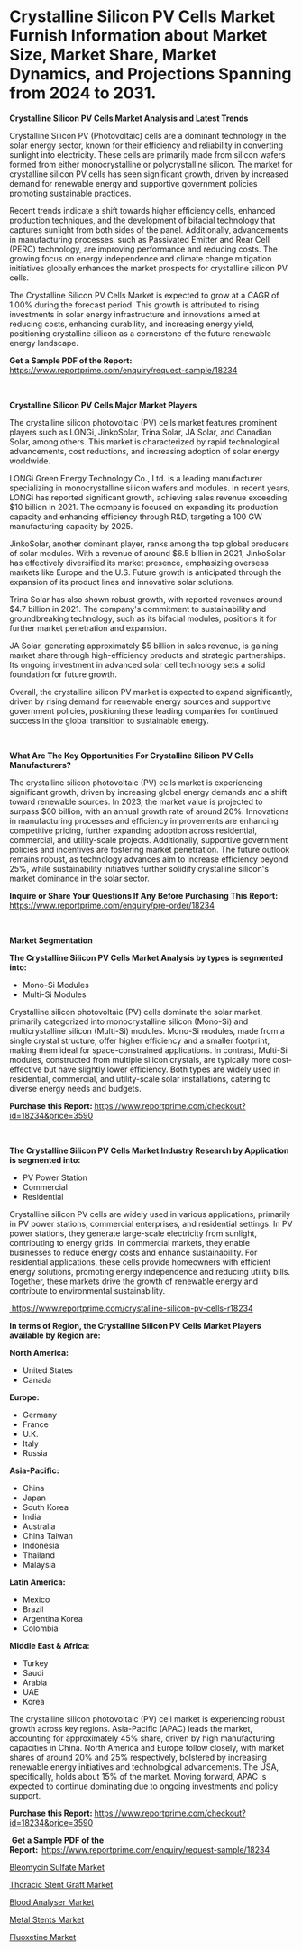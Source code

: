 <p><h1>Crystalline Silicon PV Cells Market Furnish Information about Market Size, Market Share, Market Dynamics, and Projections Spanning from 2024 to 2031.</h1></p><p><strong>Crystalline Silicon PV Cells Market Analysis and Latest Trends</strong></p>
<p><p>Crystalline Silicon PV (Photovoltaic) cells are a dominant technology in the solar energy sector, known for their efficiency and reliability in converting sunlight into electricity. These cells are primarily made from silicon wafers formed from either monocrystalline or polycrystalline silicon. The market for crystalline silicon PV cells has seen significant growth, driven by increased demand for renewable energy and supportive government policies promoting sustainable practices. </p><p>Recent trends indicate a shift towards higher efficiency cells, enhanced production techniques, and the development of bifacial technology that captures sunlight from both sides of the panel. Additionally, advancements in manufacturing processes, such as Passivated Emitter and Rear Cell (PERC) technology, are improving performance and reducing costs. The growing focus on energy independence and climate change mitigation initiatives globally enhances the market prospects for crystalline silicon PV cells. </p><p>The Crystalline Silicon PV Cells Market is expected to grow at a CAGR of 1.00% during the forecast period. This growth is attributed to rising investments in solar energy infrastructure and innovations aimed at reducing costs, enhancing durability, and increasing energy yield, positioning crystalline silicon as a cornerstone of the future renewable energy landscape.</p></p>
<p><strong>Get a Sample PDF of the Report:&nbsp;</strong> <a href="https://www.reportprime.com/enquiry/request-sample/18234?utm_campaign=39&utm_medium=2&utm_source=Github&utm_content=ia&utm_term=21112024&utm_id=crystalline-silicon-pv-cells">https://www.reportprime.com/enquiry/request-sample/18234</a></p>
<p>&nbsp;</p>
<p><strong>Crystalline Silicon PV Cells Major Market Players</strong></p>
<p><p>The crystalline silicon photovoltaic (PV) cells market features prominent players such as LONGi, JinkoSolar, Trina Solar, JA Solar, and Canadian Solar, among others. This market is characterized by rapid technological advancements, cost reductions, and increasing adoption of solar energy worldwide.</p><p>LONGi Green Energy Technology Co., Ltd. is a leading manufacturer specializing in monocrystalline silicon wafers and modules. In recent years, LONGi has reported significant growth, achieving sales revenue exceeding $10 billion in 2021. The company is focused on expanding its production capacity and enhancing efficiency through R&D, targeting a 100 GW manufacturing capacity by 2025.</p><p>JinkoSolar, another dominant player, ranks among the top global producers of solar modules. With a revenue of around $6.5 billion in 2021, JinkoSolar has effectively diversified its market presence, emphasizing overseas markets like Europe and the U.S. Future growth is anticipated through the expansion of its product lines and innovative solar solutions.</p><p>Trina Solar has also shown robust growth, with reported revenues around $4.7 billion in 2021. The company's commitment to sustainability and groundbreaking technology, such as its bifacial modules, positions it for further market penetration and expansion.</p><p>JA Solar, generating approximately $5 billion in sales revenue, is gaining market share through high-efficiency products and strategic partnerships. Its ongoing investment in advanced solar cell technology sets a solid foundation for future growth.</p><p>Overall, the crystalline silicon PV market is expected to expand significantly, driven by rising demand for renewable energy sources and supportive government policies, positioning these leading companies for continued success in the global transition to sustainable energy.</p></p>
<p>&nbsp;</p>
<p><strong>What Are The Key Opportunities For Crystalline Silicon PV Cells Manufacturers?</strong></p>
<p><p>The crystalline silicon photovoltaic (PV) cells market is experiencing significant growth, driven by increasing global energy demands and a shift toward renewable sources. In 2023, the market value is projected to surpass $60 billion, with an annual growth rate of around 20%. Innovations in manufacturing processes and efficiency improvements are enhancing competitive pricing, further expanding adoption across residential, commercial, and utility-scale projects. Additionally, supportive government policies and incentives are fostering market penetration. The future outlook remains robust, as technology advances aim to increase efficiency beyond 25%, while sustainability initiatives further solidify crystalline silicon's market dominance in the solar sector.</p></p>
<p><strong>Inquire or Share Your Questions If Any Before Purchasing This Report:</strong> <a href="https://www.reportprime.com/enquiry/pre-order/18234?utm_campaign=39&utm_medium=2&utm_source=Github&utm_content=ia&utm_term=21112024&utm_id=crystalline-silicon-pv-cells">https://www.reportprime.com/enquiry/pre-order/18234</a></p>
<p>&nbsp;</p>
<p><strong>Market Segmentation</strong></p>
<p><strong>The Crystalline Silicon PV Cells Market Analysis by types is segmented into:</strong></p>
<p><ul><li>Mono-Si Modules</li><li>Multi-Si Modules</li></ul></p>
<p><p>Crystalline silicon photovoltaic (PV) cells dominate the solar market, primarily categorized into monocrystalline silicon (Mono-Si) and multicrystalline silicon (Multi-Si) modules. Mono-Si modules, made from a single crystal structure, offer higher efficiency and a smaller footprint, making them ideal for space-constrained applications. In contrast, Multi-Si modules, constructed from multiple silicon crystals, are typically more cost-effective but have slightly lower efficiency. Both types are widely used in residential, commercial, and utility-scale solar installations, catering to diverse energy needs and budgets.</p></p>
<p><strong>Purchase this Report:&nbsp;</strong><a href="https://www.reportprime.com/checkout?id=18234&price=3590&utm_campaign=39&utm_medium=2&utm_source=Github&utm_content=ia&utm_term=21112024&utm_id=crystalline-silicon-pv-cells">https://www.reportprime.com/checkout?id=18234&price=3590</a></p>
<p>&nbsp;</p>
<p><strong>The Crystalline Silicon PV Cells Market Industry Research by Application is segmented into:</strong></p>
<p><ul><li>PV Power Station</li><li>Commercial</li><li>Residential</li></ul></p>
<p><p>Crystalline silicon PV cells are widely used in various applications, primarily in PV power stations, commercial enterprises, and residential settings. In PV power stations, they generate large-scale electricity from sunlight, contributing to energy grids. In commercial markets, they enable businesses to reduce energy costs and enhance sustainability. For residential applications, these cells provide homeowners with efficient energy solutions, promoting energy independence and reducing utility bills. Together, these markets drive the growth of renewable energy and contribute to environmental sustainability.</p></p>
<p><a href="https://www.reportprime.com/crystalline-silicon-pv-cells-r18234?utm_campaign=39&utm_medium=2&utm_source=Github&utm_content=ia&utm_term=21112024&utm_id=crystalline-silicon-pv-cells">&nbsp;https://www.reportprime.com/crystalline-silicon-pv-cells-r18234</a></p>
<p><strong>In terms of Region, the Crystalline Silicon PV Cells Market Players available by Region are:</strong></p>
<p>
    <p> <strong> North America: </strong>
        <ul>
            <li>United States</li>
            <li>Canada</li>
        </ul>
        </p> 
    <p> <strong> Europe: </strong>
        <ul>
            <li>Germany</li>
            <li>France</li>
            <li>U.K.</li>
            <li>Italy</li>
            <li>Russia</li>
        </ul>
        </p> 
    <p> <strong> Asia-Pacific: </strong>
        <ul>
            <li>China</li>
            <li>Japan</li>
            <li>South Korea</li>
            <li>India</li>
            <li>Australia</li>
            <li>China Taiwan</li>
            <li>Indonesia</li>
            <li>Thailand</li>
            <li>Malaysia</li>
        </ul>
        </p> 
    <p> <strong> Latin America: </strong>
        <ul>
            <li>Mexico</li>
            <li>Brazil</li>
            <li>Argentina Korea</li>
            <li>Colombia</li>
        </ul>
        </p> 
    <p> <strong> Middle East & Africa: </strong>
        <ul>
            <li>Turkey</li>
            <li>Saudi</li>
            <li>Arabia</li>
            <li>UAE</li>
            <li>Korea</li>
        </ul>
    </p>
    </p>
<p><p>The crystalline silicon photovoltaic (PV) cell market is experiencing robust growth across key regions. Asia-Pacific (APAC) leads the market, accounting for approximately 45% share, driven by high manufacturing capacities in China. North America and Europe follow closely, with market shares of around 20% and 25% respectively, bolstered by increasing renewable energy initiatives and technological advancements. The USA, specifically, holds about 15% of the market. Moving forward, APAC is expected to continue dominating due to ongoing investments and policy support.</p></p>
<p><strong>Purchase this Report: </strong><a href="https://www.reportprime.com/checkout?id=18234&price=3590&utm_campaign=39&utm_medium=2&utm_source=Github&utm_content=ia&utm_term=21112024&utm_id=crystalline-silicon-pv-cells">https://www.reportprime.com/checkout?id=18234&price=3590</a></p>
<p>&nbsp;<strong>Get a Sample PDF of the Report:&nbsp;&nbsp;</strong><a href="https://www.reportprime.com/enquiry/request-sample/18234?utm_campaign=39&utm_medium=2&utm_source=Github&utm_content=ia&utm_term=21112024&utm_id=crystalline-silicon-pv-cells">https://www.reportprime.com/enquiry/request-sample/18234</a></p>
<p><strong></strong></p>
<p><p><a href="https://issuu.com/reportprime-2/docs/bleomycin-sulfate-market-size-2030._df7b55d9e6af17?utm_campaign=39&utm_medium=2&utm_source=Github&utm_content=ia&utm_term=21112024&utm_id=crystalline-silicon-pv-cells">Bleomycin Sulfate Market</a></p><p><a href="https://www.linkedin.com/pulse/thoracic-stent-graft-market-analysis-historical-data-future-hqrhe?utm_campaign=39&utm_medium=2&utm_source=Github&utm_content=ia&utm_term=21112024&utm_id=crystalline-silicon-pv-cells">Thoracic Stent Graft Market</a></p><p><a href="https://www.linkedin.com/pulse/detailed-examination-blood-analyser-market-macro-overview-qyhbe?utm_campaign=39&utm_medium=2&utm_source=Github&utm_content=ia&utm_term=21112024&utm_id=crystalline-silicon-pv-cells">Blood Analyser Market</a></p><p><a href="https://www.linkedin.com/pulse/55-cagr-metal-stents-market-2024-2031-growth-analysis-dxn4e?utm_campaign=39&utm_medium=2&utm_source=Github&utm_content=ia&utm_term=21112024&utm_id=crystalline-silicon-pv-cells">Metal Stents Market</a></p><p><a href="https://issuu.com/reportprime-2/docs/fluoxetine-market-size-2030.pptx_f763ca74eedfc2?utm_campaign=39&utm_medium=2&utm_source=Github&utm_content=ia&utm_term=21112024&utm_id=crystalline-silicon-pv-cells">Fluoxetine Market</a></p></p>